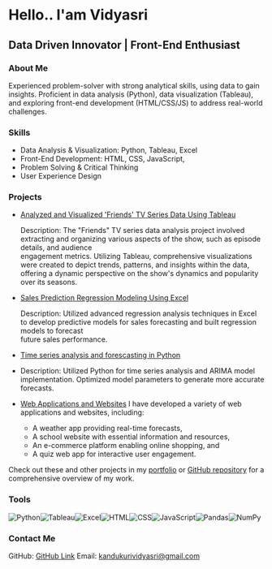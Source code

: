# Hello.. I'am Vidyasri

## Data Driven Innovator | Front-End Enthusiast

### About Me

Experienced problem-solver with strong analytical skills, using data to gain insights. Proficient in data analysis (Python), data visualization (Tableau), and exploring front-end development (HTML/CSS/JS) to address real-world challenges. 

### Skills

- Data Analysis & Visualization: Python, Tableau, Excel
- Front-End Development: HTML, CSS, JavaScript, 
- Problem Solving & Critical Thinking
- User Experience Design

### Projects

- [Analyzed and Visualized 'Friends' TV Series Data Using Tableau](https://public.tableau.com/views/Friends_17032326360380/FriendsDashboard?:language=en-US&:sid=&:display_count=n&:origin=viz_share_link)
  
  Description: The "Friends" TV series data analysis project involved extracting and organizing various aspects of the show, such as episode details, and audience     
  engagement metrics.
  Utilizing Tableau, comprehensive visualizations were created to depict trends, patterns, and insights within the data, offering a dynamic perspective on the show's    dynamics and popularity over its seasons.
  
- [Sales Prediction Regression Modeling Using Excel](Link)
  
  Description: Utilized advanced regression analysis techniques in Excel to develop predictive models for sales forecasting and built regression models to forecast   
  future sales performance.

- [Time series analysis and forescasting in Python](Link)
- 
  Description: Utilized Python for time series analysis and ARIMA model implementation. Optimized model parameters to generate more accurate forecasts.

- [Web Applications and Websites](Link)
  I have developed a variety of web applications and websites, including:
    - A weather app providing real-time forecasts,
    - A school website with essential information and resources,
    - An e-commerce platform enabling online shopping, and
    - A quiz web app for interactive user engagement.

Check out these and other projects in my [portfolio](https://myresume-kvs.netlify.app/) or [GitHub repository](https://github.com/vs-k28?tab=repositories) for a comprehensive overview of my work.

### Tools

![Python](https://img.icons8.com/color/48/000000/python.png)![Tableau](https://img.icons8.com/color/48/000000/tableau-software.png)![Excel](https://img.icons8.com/color/48/000000/microsoft-excel-2019.png)![HTML](https://img.icons8.com/color/48/000000/html-5.png)![CSS](https://img.icons8.com/color/48/000000/css3.png)![JavaScript](https://img.icons8.com/color/48/000000/javascript.png)![Pandas](https://img.icons8.com/color/48/000000/pandas.png)![NumPy](https://img.icons8.com/color/48/000000/numpy.png)


### Contact Me

GitHub: [GitHub Link](https://github.com/vs-k28)
Email: [kandukurividyasri@gmail.com](mailto:kandukurividyasri@gmail.com)
